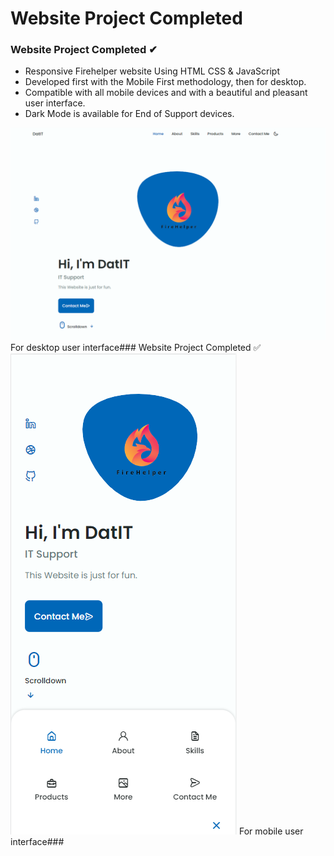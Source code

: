 # Website Project Completed
### Website Project Completed ✔
- Responsive Firehelper website Using HTML CSS & JavaScript
- Developed first with the Mobile First methodology, then for desktop.
- Compatible with all mobile devices and with a beautiful and pleasant user interface.
- Dark Mode is available for End of Support devices.

![Preview1.PNG](/Preview1.PNG)
For desktop user interface### Website Project Completed ✅
![Preview2.PNG](/Preview2.PNG)
For mobile user interface###
